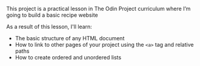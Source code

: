 This project is a practical lesson in The Odin Project curriculum where I’m going to build a basic recipe website 

As a result of this lesson, I'll learn:
- The basic structure of any HTML document
- How to link to other pages of your project using the `<a>` tag and relative paths
- How to create ordered and unordered lists